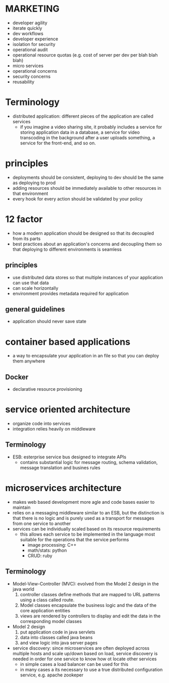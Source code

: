 # MARKETING
  - developer agility
  - iterate quickly
  - dev workflows
  - developer experience
  - isolation for security
  - operational audit
  - operational resource quotas (e.g. cost of server per dev per blah blah blah)
  - micro services
  - operational concerns
  - security concerns
  - reusability

# Terminology
  - distributed application: different pieces of the application are called services
    - if you imagine a video sharing site, it probably includes a service for storing application data in a database, a service for video transcoding in the background after a user uploads something, a service for the front-end, and so on.
# principles
  - deployments should be consistent, deploying to dev should be the same as deploying to prod
  - adding resources should be immediately available to other resources in that environment
  - every hook for every action should be validated by your policy

# 12 factor
  - how a modern application should be designed so that its decoupled from its parts
  - best practices about an application's concerns and decoupling them so that deploying to different environments is seamless
## principles
  - use distributed data stores so that multiple instances of your application can use that data
  - can scale horizontally
  - environment provides metadata required for application
## general guidelines
  - application should never save state

# container based applications
  - a way to encapsulate your application in an file so that you can deploy them anywhere
## Docker
  - declarative resource provisioning

# service oriented architecture
  - organize code into services
  - integration relies heavily on middleware
## Terminology
  - ESB: esterprise service bus designed to integrate APIs
    - contains substantial logic for message routing, schema validation, message translation and busines rules
# microservices architecture
  - makes web based development more agle and code bases easier to maintain
  - relies on a messaging middleware similar to an ESB, but the distinction is that there is no logic and is purely used as a transport for messages from one service to another
  - services can be individually scaled based on its resource requirements
    - this allows each service to be implemented in the language most suitable for the operations that the service performs
      - image processing: C++
      - math/stats: python
      - CRUD: ruby
## Terminology
  - Model-View-Controller (MVC): evolved from the Model 2 design in the java world
    1. controller classes define methods that are mapped to URL patterns using a class called route.
    2. Model classes encapsulate the business logic and the data of the core application entities
    3. views are rendered by controllers  to display and edit the data in the corresponding model classes
  - Model 2 design
    1. put application code in java servlets
    2. data into classes called java beans
    3. and view logic into java server pages
  - service discovery: since microservices are often deployed across multiple hosts and scale up/down based on load, service discovery is needed in order for one service to know how ot locate other services
    - in simple cases a load balancer can be used for this
    - in many cases a its necessary to use a true distributed configuration service, e.g. apache zookeper
